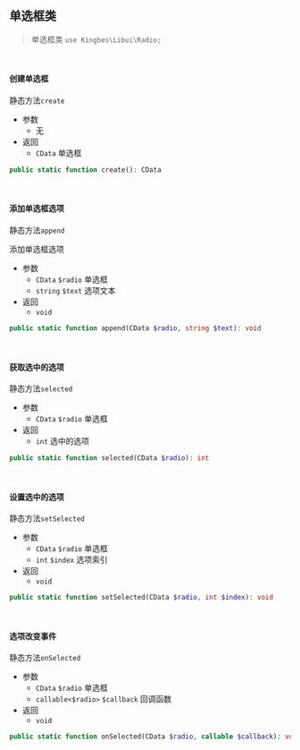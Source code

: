 ## 单选框类

> 单选框类 `use Kingbes\Libui\Radio;`

<br>

#### 创建单选框

静态方法`create`

- 参数
    - 无
- 返回
    - `CData` 单选框

```php
public static function create(): CData
```

<br>

#### 添加单选框选项

静态方法`append`

添加单选框选项

- 参数
    - `CData` `$radio` 单选框
    - `string` `$text` 选项文本
- 返回
    - `void`

```php
public static function append(CData $radio, string $text): void
```

<br>

#### 获取选中的选项

静态方法`selected`

- 参数
    - `CData` `$radio` 单选框
- 返回
    - `int` 选中的选项

```php
public static function selected(CData $radio): int
```

<br>

#### 设置选中的选项

静态方法`setSelected`

- 参数
    - `CData` `$radio` 单选框
    - `int` `$index` 选项索引
- 返回
    - `void`

```php
public static function setSelected(CData $radio, int $index): void
```

<br>

#### 选项改变事件

静态方法`onSelected`

- 参数
    - `CData` `$radio` 单选框
    - `callable<$radio>` `$callback` 回调函数
- 返回
    - `void`

```php
public static function onSelected(CData $radio, callable $callback): void
```